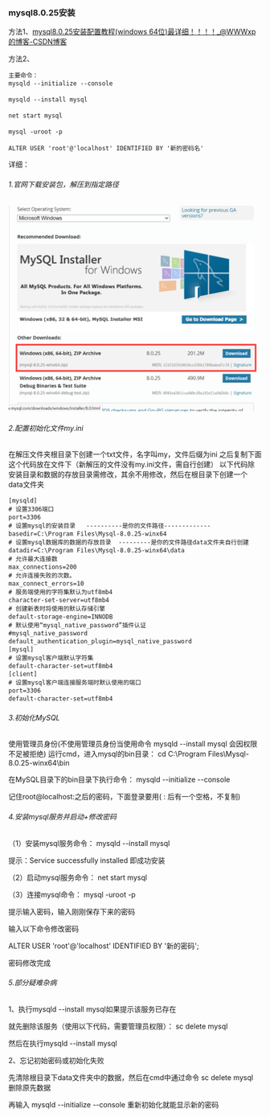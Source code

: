 ### mysql8.0.25安装

方法1、[mysql8.0.25安装配置教程(windows 64位)最详细！！！！_@WWWxp的博客-CSDN博客](https://blog.csdn.net/weixin_43579015/article/details/117228159)



方法2、

```
主要命令：
mysqld --initialize --console

mysqld --install mysql

net start mysql

mysql -uroot -p

ALTER USER 'root'@'localhost' IDENTIFIED BY '新的密码名'
```

详细：

###### 1.官网下载安装包，解压到指定路径

![avater](QQ截图20210621114633.png)

###### 2.配置初始化文件my.ini

在解压文件夹根目录下创建一个txt文件，名字叫my，文件后缀为ini
之后复制下面这个代码放在文件下（新解压的文件没有my.ini文件，需自行创建）
以下代码除安装目录和数据的存放目录需修改，其余不用修改，然后在根目录下创建一个data文件夹

```
[mysqld]
# 设置3306端口
port=3306
# 设置mysql的安装目录   ----------是你的文件路径-------------
basedir=C:\Program Files\Mysql-8.0.25-winx64
# 设置mysql数据库的数据的存放目录  ---------是你的文件路径data文件夹自行创建
datadir=C:\Program Files\Mysql-8.0.25-winx64\data
# 允许最大连接数
max_connections=200
# 允许连接失败的次数。
max_connect_errors=10
# 服务端使用的字符集默认为utf8mb4
character-set-server=utf8mb4
# 创建新表时将使用的默认存储引擎
default-storage-engine=INNODB
# 默认使用“mysql_native_password”插件认证
#mysql_native_password
default_authentication_plugin=mysql_native_password
[mysql]
# 设置mysql客户端默认字符集
default-character-set=utf8mb4
[client]
# 设置mysql客户端连接服务端时默认使用的端口
port=3306
default-character-set=utf8mb4
```

###### 3.初始化MySQL

使用管理员身份(不使用管理员身份当使用命令 mysqld --install mysql 会因权限不足被拒绝) 运行cmd，进入mysql的bin目录：	cd C:\Program Files\Mysql-8.0.25-winx64\bin

在MySQL目录下的bin目录下执行命令：	mysqld --initialize --console

记住root@localhost:之后的密码，下面登录要用( : 后有一个空格，不复制)

###### 4.安装mysql服务并启动+修改密码

（1）安装mysql服务命令：	mysqld --install mysql

提示：Service successfully installed 即成功安装


（2）启动mysql服务命令：	net start mysql

（3）连接mysql命令：	mysql -uroot -p

提示输入密码，输入刚刚保存下来的密码

输入以下命令修改密码

ALTER USER 'root'@'localhost' IDENTIFIED BY '新的密码';

密码修改完成

###### 5.部分疑难杂病

1、执行mysqld --install mysql如果提示该服务已存在

就先删除该服务（使用以下代码，需要管理员权限）：	sc delete mysql

然后在执行mysqld --install mysql

2、忘记初始密码或初始化失败

先清除根目录下data文件夹中的数据，然后在cmd中通过命令 sc delete mysql 删除原先数据

再输入 mysqld --initialize --console 重新初始化就能显示新的密码